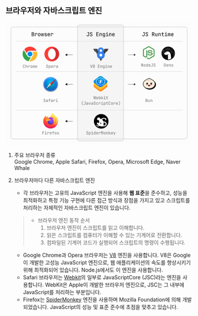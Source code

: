 ## 브라우저와 자바스크립트 엔진

![alt text](../img/2/image.png)

1. 주요 브라우저 종류  
  Google Chrome, Apple Safari, Firefox, Opera, Microsoft Edge, Naver Whale

2. 브라우저마다 다른 자바스크립트 엔진  
   - 각 브라우저는 고유의 JavaScript 엔진을 사용해 **웹 표준**을 준수하고, 성능을 최적화하고 특정 기능 구현에 다른 접근 방식과 장점을 가지고 있고 스크립트를 처리하는 자체적인 자바스크립트 엔진이 있습니다.  
 
   > - 브라우저 엔진 동작 순서  
   >    1. 브라우저 엔진이 스크립트를 읽고 이해합니다.  
   >    2. 읽은 스크립트를 컴퓨터가 이해할 수 있는 기계어로 전환합니다.  
   >    3. 컴파일된 기계어 코드가 실행되어 스크립트의 명령이 수행됩니다.

   - Google Chrome과 Opera 브라우저는 [V8](https://v8.dev/) 엔진을 사용합니다. V8은 Google이 개발한 고성능 JavaScript 엔진으로, 웹 애플리케이션의 속도를 향상시키기 위해 최적화되어 있습니다. Node.js에서도 이 엔진을 사용합니다.
   - Safari 브라우저는 [Webkit](https://developer.mozilla.org/ko/docs/Glossary/WebKit)의 일부로 JavaScriptCore (JSC)라는 엔진을 사용합니다. WebKit은 Apple이 개발한 브라우저 엔진으로, JSC는 그 내부에 JavaScript를 처리하는 부분입니다.
   - Firefox는 [SpiderMonkey](https://spidermonkey.dev/) 엔진을 사용하며 Mozilla Foundation에 의해 개발되었습니다. JavaScript의 성능 및 표준 준수에 초점을 맞추고 있습니다.
